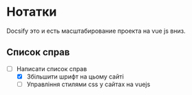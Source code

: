 # Нотатки

Docsify это и есть масштабирование проекта на vue js вниз.

## Список справ

- [ ] Написати список справ
    - [x] Збільшити шрифт на цьому сайті
    - [ ] Управління стилями css у сайтах на vuejs